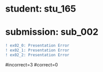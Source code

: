 # student: stu_165
# submission: sub_002

```diff
! ex02_0: Presentation Error
! ex02_1: Presentation Error
! ex02_2: Presentation Error
```
#incorrect=3
#correct=0

